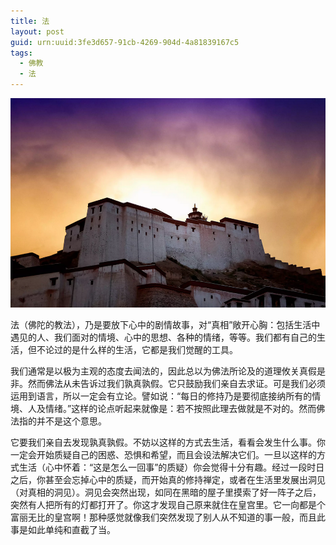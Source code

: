 ```yaml
---
title: 法
layout: post
guid: urn:uuid:3fe3d657-91cb-4269-904d-4a81839167c5
tags:
  - 佛教
  - 法
---
```



[![](/media/files/2010/08/03/fof.png)](http://7vikpt.com1.z0.glb.clouddn.com/fof.png)

法（佛陀的教法），乃是要放下心中的剧情故事，对“真相”敞开心胸：包括生活中遇见的人、我们面对的情境、心中的思想、各种的情绪，等等。我们都有自己的生活，但不论过的是什么样的生活，它都是我们觉醒的工具。

我们通常是以极为主观的态度去闻法的，因此总以为佛法所论及的道理攸关真假是非。然而佛法从未告诉过我们孰真孰假。它只鼓励我们亲自去求证。可是我们必须运用到语言，所以一定会有立论。譬如说：“每日的修持乃是要彻底接纳所有的情境、人及情绪。”这样的论点听起来就像是：若不按照此理去做就是不对的。然而佛法指的并不是这个意思。

它要我们亲自去发现孰真孰假。不妨以这样的方式去生活，看看会发生什么事。你一定会开始质疑自己的困惑、恐惧和希望，而且会设法解决它们。一旦以这样的方式生活（心中怀着：“这是怎么一回事”的质疑）你会觉得十分有趣。经过一段时日之后，你甚至会忘掉心中的质疑，而开始真的修持禅定，或者在生活里发展出洞见（对真相的洞见）。洞见会突然出现，如同在黑暗的屋子里摸索了好一阵子之后，突然有人把所有的灯都打开了。你这才发现自己原来就住在皇宫里。它一向都是个富丽无比的皇宫啊！那种感觉就像我们突然发现了别人从不知道的事一般，而且此事是如此单纯和直截了当。